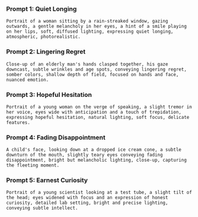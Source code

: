  
### Prompt 1: Quiet Longing

```
Portrait of a woman sitting by a rain-streaked window, gazing outwards, a gentle melancholy in her eyes, a hint of a smile playing on her lips, soft, diffused lighting, expressing quiet longing, atmospheric, photorealistic.
```

### Prompt 2: Lingering Regret

```
Close-up of an elderly man's hands clasped together, his gaze downcast, subtle wrinkles and age spots, conveying lingering regret, somber colors, shallow depth of field, focused on hands and face, nuanced emotion.
```

### Prompt 3: Hopeful Hesitation

```
Portrait of a young woman on the verge of speaking, a slight tremor in her voice, eyes wide with anticipation and a touch of trepidation, expressing hopeful hesitation, natural lighting, soft focus, delicate features.
```

### Prompt 4: Fading Disappointment

```
A child's face, looking down at a dropped ice cream cone, a subtle downturn of the mouth, slightly teary eyes conveying fading disappointment, bright but melancholic lighting, close-up, capturing the fleeting moment.
```

### Prompt 5: Earnest Curiosity

```
Portrait of a young scientist looking at a test tube, a slight tilt of the head; eyes widened with focus and an expression of honest curiosity, detailed lab setting, bright and precise lighting, conveying subtle intellect.
```
